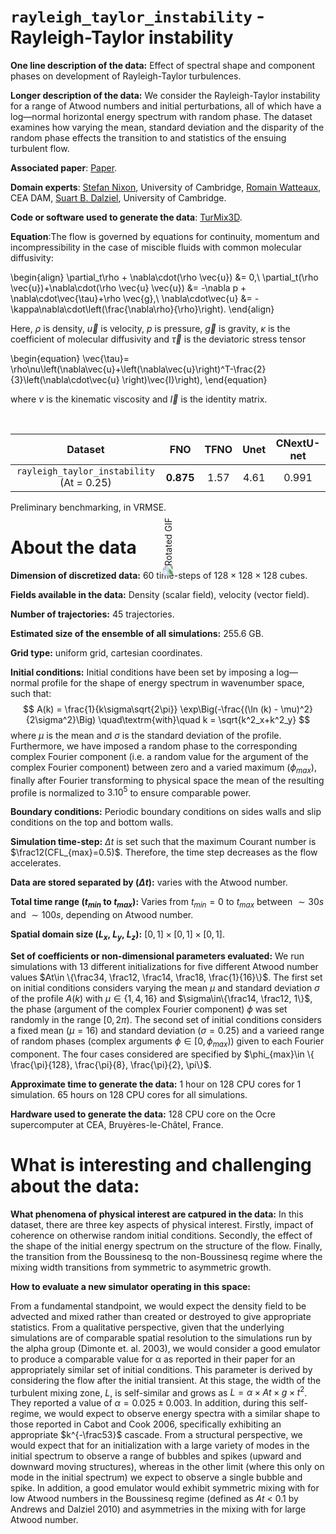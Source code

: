 # `rayleigh_taylor_instability` - Rayleigh-Taylor instability

**One line description of the data:** Effect of spectral shape and component phases on development of Rayleigh-Taylor turbulences.

**Longer description of the data:** We consider the Rayleigh-Taylor instability for a range of Atwood numbers and initial perturbations, all of which have a log—normal horizontal energy spectrum with random phase. The dataset examines how varying the mean, standard deviation and the disparity of the random phase effects the transition to and statistics of the ensuing turbulent flow. 

**Associated paper**: [Paper](https://www.researchgate.net/publication/243660629_Reynolds_number_effects_on_Rayleigh-Taylor_instability_with_possible_implications_for_type_Ia_supernovae).

**Domain experts**: [Stefan Nixon](https://www.maths.cam.ac.uk/person/ssn34), University of Cambridge, [Romain Watteaux](https://www.linkedin.com/in/romain-watteaux-978b08162/?locale=en_US), CEA DAM, [Suart B. Dalziel](https://scholar.google.com/citations?user=OJcK5CAAAAAJ&hl=en), University of Cambridge.

**Code or software used to generate the data**: [TurMix3D](https://theses.hal.science/tel-00669707/document).

**Equation**:The flow is governed by equations for continuity, momentum and incompressibility in the case of miscible fluids with common molecular diffusivity:

\begin{align}
    \partial_t\rho + \nabla\cdot(\rho \vec{u}) &= 0,\\
    \partial_t(\rho \vec{u})+\nabla\cdot(\rho \vec{u} \vec{u}) &= -\nabla p + \nabla\cdot\vec{\tau}+\rho \vec{g},\\
     \nabla\cdot\vec{u} &= -\kappa\nabla\cdot\left(\frac{\nabla\rho}{\rho}\right). 
\end{align}


Here, $\rho$ is density, $\vec{u}$ is velocity, $p$ is pressure, $\vec{g}$ is gravity, $\kappa$ is the coefficient of molecular diffusivity and $\vec{\tau}$ is the deviatoric stress tensor 

\begin{equation}
    \vec{\tau}= \rho\nu\left(\nabla\vec{u}+\left(\nabla\vec{u}\right)^T-\frac{2}{3}\left(\nabla\cdot\vec{u} \right)\vec{I}\right), 
\end{equation}

where $\nu$ is the kinematic viscosity and $\vec{I}$ is the identity matrix. 

<div style="transform: rotate(270deg);">
  <img src="https://users.flatironinstitute.org/~polymathic/data/the_well/datasets/rayleigh_taylor_instability/gif/density_normalized.gif" alt="Rotated GIF">
</div>

| Dataset    | FNO | TFNO  | Unet | CNextU-net
|:-:|:-:|:-:|:-:|:-:|
| `rayleigh_taylor_instability` (At = 0.25) | $\mathbf{0.875}$  | 1.57 |4.61|0.991|

Preliminary benchmarking, in VRMSE.

# About the data

**Dimension of discretized data:** 60 time-steps of $128\times 128\times 128$ cubes.

**Fields available in the data:** Density (scalar field), velocity (vector field).

**Number of trajectories:** 45 trajectories.

**Estimated size of the ensemble of all simulations:** 255.6 GB.

**Grid type:** uniform grid, cartesian coordinates.

**Initial conditions:** Initial conditions have been set by imposing a log—normal profile for the shape of energy spectrum in wavenumber space, such that:
$$
A(k) = \frac{1}{k\sigma\sqrt{2\pi}} \exp\Big(-\frac{(\ln (k) - \mu)^2}{2\sigma^2}\Big) \quad\textrm{with}\quad k = \sqrt{k^2_x+k^2_y}
$$
where $\mu$ is the mean and $\sigma$ is the standard deviation of the profile. Furthermore, we have imposed a random phase to the corresponding complex Fourier component (i.e. a random value for the argument of the complex Fourier component) between zero and a varied maximum ($\phi_{max}$), finally after Fourier transforming to physical space the mean of the resulting profile is normalized to $3.10^5$ to ensure comparable power. 


**Boundary conditions:** Periodic boundary conditions on sides walls and slip conditions on the top and bottom walls.

**Simulation time-step:** $\Delta t$ is set such that the maximum Courant number is $\frac12(CFL_{max}=0.5)$. Therefore, the time step decreases as the flow accelerates.

**Data are stored separated by ($\Delta t$):**  varies with the Atwood number.

<!-- The time difference between frames varies as the flow accelerates, thus the largest occur at the beginning of the simulation ($\delta t \sim 5s$) and the smallest at the end ($\delta t \sim 0.1s$). -->

**Total time range ($t_{min}$ to $t_{max}$):** Varies from $t_{min}=0$ to $t_{max}$ between $\sim 30s$ and $\sim 100s$, depending on Atwood number.

**Spatial domain size ($L_x$, $L_y$, $L_z$):** $[0,1]\times[0,1]\times[0,1]$.

**Set of coefficients or non-dimensional parameters evaluated:** We run simulations with 13 different initializations for five different Atwood number values $At\in \{\frac34, \frac12, \frac14, \frac18, \frac{1}{16}\}$. The first set on initial conditions considers varying the mean $\mu$ and standard deviation $\sigma$ of the profile $A(k)$ with $\mu\in\{1, 4, 16\}$ and $\sigma\in\{\frac14, \frac12, 1\}$, the phase (argument of the complex Fourier component) $\phi$ was set randomly in the range $[0,2\pi)$. The second set of initial conditions considers a fixed mean ($\mu=16$) and standard deviation ($\sigma =0.25$) and a varieed range of random phases (complex arguments $\phi\in[0,\phi_{max}$)) given to each Fourier component. The four cases considered are specified by $\phi_{max}\in \{ \frac{\pi}{128}, \frac{\pi}{8}, \frac{\pi}{2}, \pi\}$. 

**Approximate time to generate the data:** 1 hour on 128 CPU cores for 1 simulation. 65 hours on 128 CPU cores for all simulations.

**Hardware used to generate the data:** 128 CPU core on the Ocre supercomputer at CEA, Bruyères-le-Châtel, France.

# What is interesting and challenging about the data:

**What phenomena of physical interest are catpured in the data:** In this dataset, there are three key aspects of physical interest. Firstly, impact of coherence on otherwise random initial conditions. Secondly, the effect of the shape of the initial energy spectrum on the structure of the flow. Finally, the transition from the Boussinesq to the non-Boussinesq regime where the mixing width transitions from symmetric to asymmetric growth.  

**How to evaluate a new simulator operating in this space:**

From a fundamental standpoint, we would expect the density field to be advected and mixed rather than created or destroyed to give appropriate statistics. From a qualitative perspective, given that the underlying simulations are of comparable spatial resolution to the simulations run by the alpha group (Dimonte et. al. 2003), we would consider a good emulator to produce a comparable value for α as reported in their paper for an appropriately similar set of initial conditions. This parameter is derived by considering the flow after the initial transient. At this stage, the width of the turbulent mixing zone, $L$, is self-similar and grows as $L= \alpha \times At \times g\times t^2$. They reported a value of $\alpha=0.025\pm0.003$. In addition, during this self-regime, we would expect to observe energy spectra with a similar shape to those reported in Cabot and Cook 2006, specifically exhibiting an appropriate $k^{-\frac53}$ cascade. From a structural perspective, we would expect that for an initialization with a large variety of modes in the initial spectrum to observe a range of bubbles and spikes (upward and downward moving structures), whereas in the other limit (where this only on mode in the initial spectrum) we expect to observe a single bubble and spike.  In addition, a good emulator would exhibit symmetric mixing with for low Atwood numbers in the Boussinesq regime (defined as $At$ < 0.1 by Andrews and Dalziel 2010) and asymmetries in the mixing with for large Atwood number.  
